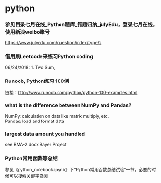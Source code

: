 # python

### 参见目录七月在线_Python题库_错题归纳_julyEdu，登录七月在线，使用新浪weibo账号
https://www.julyedu.com/question/index/type/2

### 借用刷Leetcode来练习Python coding
06/24/2018: 1. Two Sum, 

### Runoob, Python练习 100例
链接：http://www.runoob.com/python/python-100-examples.html

### what is the difference between NumPy and Pandas?
NumPy: calculation on data like matrix multiply, etc.<br />
Pandas: load and format data<br />

### largest data amount you handled
see BMA-2.docx Bayer Project<br />

### Python常用函数等总结
参见《python_notebook.ipynb》下“Python常用函数总结试验”一节，必要的时候可以搜索关键字查阅<br />